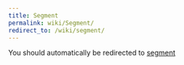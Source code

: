 ```yaml
---
title: Segment
permalink: wiki/Segment/
redirect_to: /wiki/segment/
---
```


You should automatically be redirected to [segment](/wiki/segment/)
